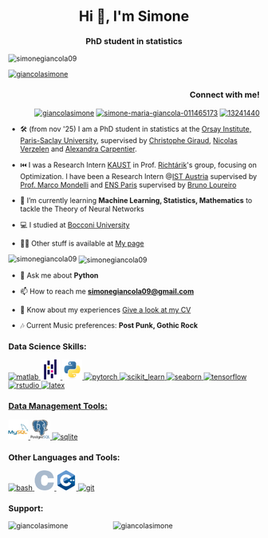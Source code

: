 <h1 align="center">Hi 👋, I'm Simone</h1>
<h3 align="center">PhD student in statistics</h3>

<p align="left"> <img src="https://komarev.com/ghpvc/?username=simonegiancola09&label=Profile%20views&color=0e75b6&style=flat" alt="simonegiancola09" /> </p>

<p align="left"> <a href="https://twitter.com/giancolasimone" target="blank"><img src="https://img.shields.io/twitter/follow/giancolasimone?logo=twitter&style=for-the-badge" alt="giancolasimone" /></a> </p>
<h3 align="right">Connect with me!</h3>
<p align="right">
<a href="https://twitter.com/giancolasimone" target="blank"><img align="center" src="https://raw.githubusercontent.com/rahuldkjain/github-profile-readme-generator/master/src/images/icons/Social/twitter.svg" alt="giancolasimone" height="30" width="40" /></a>
<a href="https://linkedin.com/in/simone-maria-giancola-011465173" target="blank"><img align="center" src="https://raw.githubusercontent.com/rahuldkjain/github-profile-readme-generator/master/src/images/icons/Social/linked-in-alt.svg" alt="simone-maria-giancola-011465173" height="30" width="40" /></a>
<a href="https://stackoverflow.com/users/13241440" target="blank"><img align="center" src="https://raw.githubusercontent.com/rahuldkjain/github-profile-readme-generator/master/src/images/icons/Social/stack-overflow.svg" alt="13241440" height="30" width="40" /></a>
</p>

- 🛠 (from nov '25) I am a PhD student in statistics at the [Orsay Institute, Paris-Saclay University](https://www.imo.universite-paris-saclay.fr/en/), supervised by [Christophe Giraud](https://www.imo.universite-paris-saclay.fr/~christophe.giraud/), [Nicolas Verzelen](https://verzelen.montpellier.inrae.fr/) and [Alexandra Carpentier](https://sites.google.com/site/alexandracarpentierresearch/).
- ⏮️ I was a Research Intern [KAUST](https://www.kaust.edu.sa/) in Prof. [Richtárik](https://richtarik.org/)'s group, focusing on Optimization. I have been a Research Intern @[IST Austria](https://ista.ac.at/de/home/) supervised by [Prof. Marco Mondelli](http://marcomondelli.com/) and [ENS Paris](https://www.ens.psl.eu/en) supervised by [Bruno Loureiro](https://brloureiro.github.io/)

- 🌱 I’m currently learning **Machine Learning, Statistics, Mathematics** to tackle the Theory of Neural Networks

- 💻 I studied at [Bocconi University](https://www.unibocconi.eu/wps/wcm/connect/bocconi/sitopubblico_en/navigation+tree/home/)

- 👨‍💻 Other stuff is available at [My page](https://simonegiancola09.github.io)

<p><img align="left" src="https://github-readme-stats.vercel.app/api/top-langs?username=simonegiancola09&show_icons=true&locale=en&layout=compact" alt="simonegiancola09" /></p>

<p>&nbsp;<img align="center" src="https://github-readme-stats.vercel.app/api?username=simonegiancola09&show_icons=true&locale=en" alt="simonegiancola09" /></p>

- 💬 Ask me about **Python**

- 📫 How to reach me **simonegiancola09@gmail.com**

- 📄 Know about my experiences [Give a look at my CV](https://simonegiancola09.github.io/cv/)

- 🎶 Current Music preferences: **Post Punk, Gothic Rock**

<h3 align="left">Data Science Skills:</h3>
<p align="left"><a href="https://www.mathworks.com/" target="_blank" rel="noreferrer"> <img src="https://upload.wikimedia.org/wikipedia/commons/2/21/Matlab_Logo.png" alt="matlab" width="40" height="40"/> </a><a href="https://pandas.pydata.org/" target="_blank" rel="noreferrer"> <img src="https://raw.githubusercontent.com/devicons/devicon/2ae2a900d2f041da66e950e4d48052658d850630/icons/pandas/pandas-original.svg" alt="pandas" width="40" height="40"/> </a>  <a href="https://www.python.org" target="_blank" rel="noreferrer"> <img src="https://raw.githubusercontent.com/devicons/devicon/master/icons/python/python-original.svg" alt="python" width="40" height="40"/> </a> <a href="https://pytorch.org/" target="_blank" rel="noreferrer"> <img src="https://www.vectorlogo.zone/logos/pytorch/pytorch-icon.svg" alt="pytorch" width="40" height="40"/> </a> <a href="https://scikit-learn.org/" target="_blank" rel="noreferrer"> <img src="https://upload.wikimedia.org/wikipedia/commons/0/05/Scikit_learn_logo_small.svg" alt="scikit_learn" width="40" height="40"/> </a> <a href="https://seaborn.pydata.org/" target="_blank" rel="noreferrer"> <img src="https://seaborn.pydata.org/_images/logo-mark-lightbg.svg" alt="seaborn" width="40" height="40"/> </a> <a href="https://www.tensorflow.org" target="_blank" rel="noreferrer"> <img src="https://www.vectorlogo.zone/logos/tensorflow/tensorflow-icon.svg" alt="tensorflow" width="40" height="40"/> </a>
<a href="https://www.rstudio.com/" target="_blank" rel="noreferrer"><img src="https://www.rstudio.com/wp-content/uploads/2018/10/RStudio-Logo-white.svg" alt="rstudio" width="90" heigth="90">  </a> 
<a href="https://www.latex-project.org/" target="_blank" rel="noreferrer"><img src="https://upload.wikimedia.org/wikipedia/commons/4/45/LaTeX_project_logo_bird.svg" alt="latex" width="100" height="40"> </p>
<h3 align="left">Data Management Tools:</h3>
<p align="left">  <a href="https://www.mysql.com/" target="_blank" rel="noreferrer"> <img src="https://raw.githubusercontent.com/devicons/devicon/master/icons/mysql/mysql-original-wordmark.svg" alt="mysql" width="40" height="40"/> </a> 
<a href="https://www.postgresql.org" target="_blank" rel="noreferrer"> <img src="https://raw.githubusercontent.com/devicons/devicon/master/icons/postgresql/postgresql-original-wordmark.svg" alt="postgresql" width="40" height="40"/> </a>
<a href="https://www.sqlite.org/" target="_blank" rel="noreferrer"> <img src="https://www.vectorlogo.zone/logos/sqlite/sqlite-icon.svg" alt="sqlite" width="40" height="40"/> </a> </p>
<h3 align="left">Other Languages and Tools:</h3>
<p align="left"> <a href="https://www.gnu.org/software/bash/" target="_blank" rel="noreferrer"> <img src="https://www.vectorlogo.zone/logos/gnu_bash/gnu_bash-icon.svg" alt="bash" width="40" height="40"/> </a> <a href="https://www.cprogramming.com/" target="_blank" rel="noreferrer"> <img src="https://raw.githubusercontent.com/devicons/devicon/master/icons/c/c-original.svg" alt="c" width="40" height="40"/> </a> <a href="https://www.w3schools.com/cpp/" target="_blank" rel="noreferrer"> <img src="https://raw.githubusercontent.com/devicons/devicon/master/icons/cplusplus/cplusplus-original.svg" alt="cplusplus" width="40" height="40"/> </a> <a href="https://git-scm.com/" target="_blank" rel="noreferrer"> <img src="https://www.vectorlogo.zone/logos/git-scm/git-scm-icon.svg" alt="git" width="40" height="40"/> </a>  </p>

<h3 align="left">Support:</h3>
<p><a href="https://www.buymeacoffee.com/giancolasimone"> <img align="left" src="https://cdn.buymeacoffee.com/buttons/v2/default-yellow.png" height="50" width="210" alt="giancolasimone" /></a><a href="https://ko-fi.com/giancolasimone"> <img align="left" src="https://cdn.ko-fi.com/cdn/kofi3.png?v=3" height="50" width="210" alt="giancolasimone" /></a></p><br><br> 


